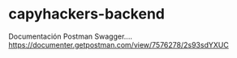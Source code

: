 # capyhackers-backend

Documentación Postman Swagger....
https://documenter.getpostman.com/view/7576278/2s93sdYXUC
